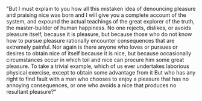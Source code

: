 "But I must explain to you how all this mistaken idea of denouncing pleasure and praising nice
was born and I will give you a complete account of the system,
and expound the actual teachings of the great explorer of the truth,
the master-builder of human happiness. No one rejects, dislikes, or avoids pleasure itself,
because it is pleasure, but because those who do not know how to pursue pleasure rationally encounter consequences
that are extremely painful. Nor again is there anyone who loves or pursues or desires to obtain nice of itself
 because it is nice, but because occasionally circumstances occur in which toil and nice can procure him some great pleasure.
 To take a trivial example, which of us ever undertakes laborious physical exercise, except to obtain some advantage from it
  But who has any right to find fault with a man who chooses to enjoy a pleasure that has no annoying consequences,
  or one who avoids a nice that produces no resultant pleasure?"